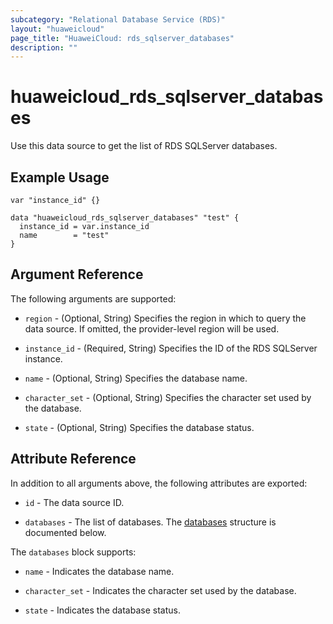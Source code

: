 ```yaml
---
subcategory: "Relational Database Service (RDS)"
layout: "huaweicloud"
page_title: "HuaweiCloud: rds_sqlserver_databases"
description: ""
---
```


# huaweicloud_rds_sqlserver_databases

Use this data source to get the list of RDS SQLServer databases.

## Example Usage

```hcl
var "instance_id" {}

data "huaweicloud_rds_sqlserver_databases" "test" {
  instance_id = var.instance_id
  name        = "test"
}
```

## Argument Reference

The following arguments are supported:

* `region` - (Optional, String) Specifies the region in which to query the data source.
  If omitted, the provider-level region will be used.

* `instance_id` - (Required, String) Specifies the ID of the RDS SQLServer instance.

* `name` - (Optional, String) Specifies the database name.

* `character_set` - (Optional, String) Specifies the character set used by the database.

* `state` - (Optional, String) Specifies the database status.

## Attribute Reference

In addition to all arguments above, the following attributes are exported:

* `id` - The data source ID.

* `databases` - The list of databases.
  The [databases](#RDS_sqlserver_databases) structure is documented below.

<a name="RDS_sqlserver_databases"></a>
The `databases` block supports:

* `name` - Indicates the database name.

* `character_set` - Indicates the character set used by the database.

* `state` - Indicates the database status.
